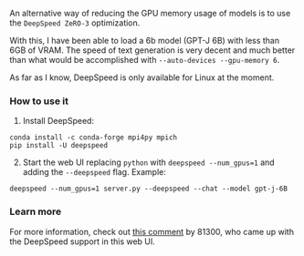 An alternative way of reducing the GPU memory usage of models is to use the `DeepSpeed ZeRO-3` optimization.

With this, I have been able to load a 6b model (GPT-J 6B) with less than 6GB of VRAM. The speed of text generation is very decent and much better than what would be accomplished with `--auto-devices --gpu-memory 6`.

As far as I know, DeepSpeed is only available for Linux at the moment.

### How to use it

1. Install DeepSpeed: 

```
conda install -c conda-forge mpi4py mpich
pip install -U deepspeed
```

2. Start the web UI replacing `python` with `deepspeed --num_gpus=1` and adding the `--deepspeed` flag. Example:

```
deepspeed --num_gpus=1 server.py --deepspeed --chat --model gpt-j-6B
```

### Learn more

For more information, check out [this comment](https://github.com/oobabooga/text-generation-webui/issues/40#issuecomment-1412038622) by 81300, who came up with the DeepSpeed support in this web UI.